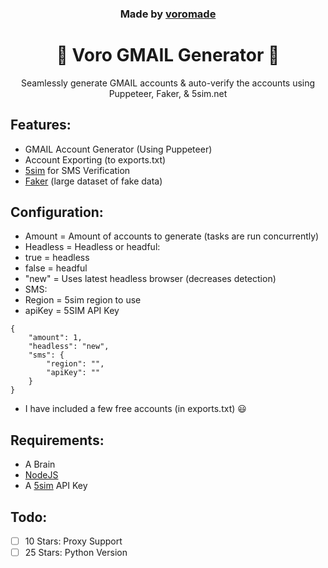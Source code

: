 <h3 align="center">
  Made by <a href="https://github.com/voromade">voromade</a>
</h3>

<h1 align="center">🔵 Voro GMAIL Generator 🔵</h1>

<p align="center">
  Seamlessly generate GMAIL accounts & auto-verify the accounts using Puppeteer, Faker, & 5sim.net
</p>

## Features:

- GMAIL Account Generator (Using Puppeteer)
- Account Exporting (to exports.txt)
- [5sim](https://5sim.net/) for SMS Verification
- [Faker](https://www.npmjs.com/package/faker/v/5.5.3) (large dataset of fake data)

## Configuration:

- Amount = Amount of accounts to generate (tasks are run concurrently)
- Headless = Headless or headful:
- true = headless
- false = headful
- "new" = Uses latest headless browser (decreases detection)
- SMS:
- Region = 5sim region to use
- apiKey = 5SIM API Key

```
{
    "amount": 1,
    "headless": "new",
    "sms": {
        "region": "",
        "apiKey": ""
    }
}
```

- I have included a few free accounts (in exports.txt) 😃

## Requirements:

- A Brain
- [NodeJS](https://nodejs.org/en/)
- A [5sim](https://5sim.net) API Key

## Todo:

- [ ] 10 Stars: Proxy Support
- [ ] 25 Stars: Python Version
